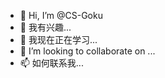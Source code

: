 - 👋 Hi, I’m @CS-Goku
- 👀 我有兴趣...
- 🌱 我现在正在学习...
- 💞️ I’m looking to collaborate on ...
- 📫 如何联系我...

<!---
CS-Goku/CS-Goku is a ✨ special ✨ repository because its `README.md` (this file) appears on your GitHub profile.
You can click the Preview link to take a look at your changes.
--->
